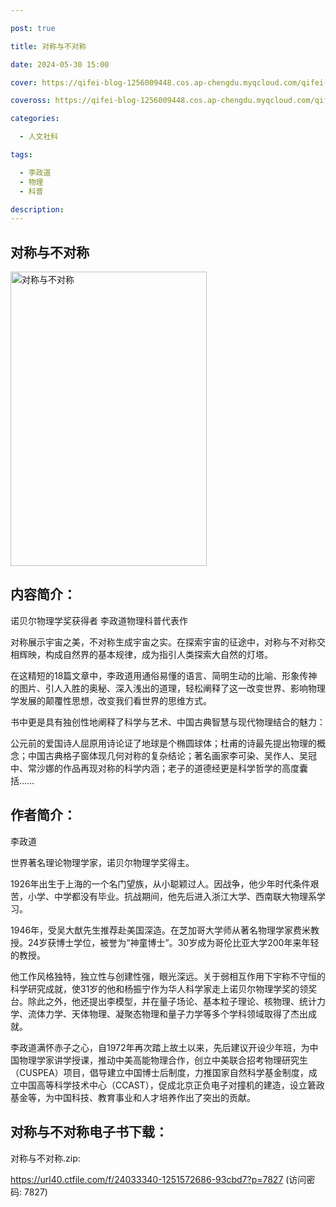 ```yaml
---

post: true

title: 对称与不对称

date: 2024-05-30 15:00

cover: https://qifei-blog-1256009448.cos.ap-chengdu.myqcloud.com/qifei-blog/s33849816.jpg

coveross: https://qifei-blog-1256009448.cos.ap-chengdu.myqcloud.com/qifei-blog/s33849816.jpg

categories:

  - 人文社科

tags:

  - 李政道
  - 物理
  - 科普

description:
---
```


## 对称与不对称

<img alt="对称与不对称" class="aligncenter loaded" data-was-processed="true" decoding="async" fetchpriority="high" height="471" src="https://qifei-blog-1256009448.cos.ap-chengdu.myqcloud.com/qifei-blog/s33849816.jpg" style="cursor: zoom-in;" width="314"/>

## 内容简介：

诺贝尔物理学奖获得者 李政道物理科普代表作

对称展示宇宙之美，不对称生成宇宙之实。在探索宇宙的征途中，对称与不对称交相辉映，构成自然界的基本规律，成为指引人类探索大自然的灯塔。

在这精短的18篇文章中，李政道用通俗易懂的语言、简明生动的比喻、形象传神的图片、引人入胜的奥秘、深入浅出的道理，轻松阐释了这一改变世界、影响物理学发展的颠覆性思想，改变我们看世界的思维方式。

书中更是具有独创性地阐释了科学与艺术、中国古典智慧与现代物理结合的魅力：

公元前的爱国诗人屈原用诗论证了地球是个椭圆球体；杜甫的诗最先提出物理的概念；中国古典格子窗体现几何对称的复杂结论；著名画家李可染、吴作人、吴冠中、常沙娜的作品再现对称的科学内涵；老子的道德经更是科学哲学的高度囊括……

## 作者简介：

李政道

世界著名理论物理学家，诺贝尔物理学奖得主。

1926年出生于上海的一个名门望族，从小聪颖过人。因战争，他少年时代条件艰苦，小学、中学都没有毕业。抗战期间，他先后进入浙江大学、西南联大物理系学习。

1946年，受吴大猷先生推荐赴美国深造。在芝加哥大学师从著名物理学家费米教授。24岁获博士学位，被誉为“神童博士”。30岁成为哥伦比亚大学200年来年轻的教授。

他工作风格独特，独立性与创建性强，眼光深远。关于弱相互作用下宇称不守恒的科学研究成就，使31岁的他和杨振宁作为华人科学家走上诺贝尔物理学奖的领奖台。除此之外，他还提出李模型，并在量子场论、基本粒子理论、核物理、统计力学、流体力学、天体物理、凝聚态物理和量子力学等多个学科领域取得了杰出成就。

李政道满怀赤子之心，自1972年再次踏上故土以来，先后建议开设少年班，为中国物理学家讲学授课，推动中美高能物理合作，创立中美联合招考物理研究生（CUSPEA）项目，倡导建立中国博士后制度，力推国家自然科学基金制度，成立中国高等科学技术中心（CCAST），促成北京正负电子对撞机的建造，设立䇹政基金等，为中国科技、教育事业和人才培养作出了突出的贡献。

## 对称与不对称电子书下载：

对称与不对称.zip: 

https://url40.ctfile.com/f/24033340-1251572686-93cbd7?p=7827 (访问密码: 7827)
